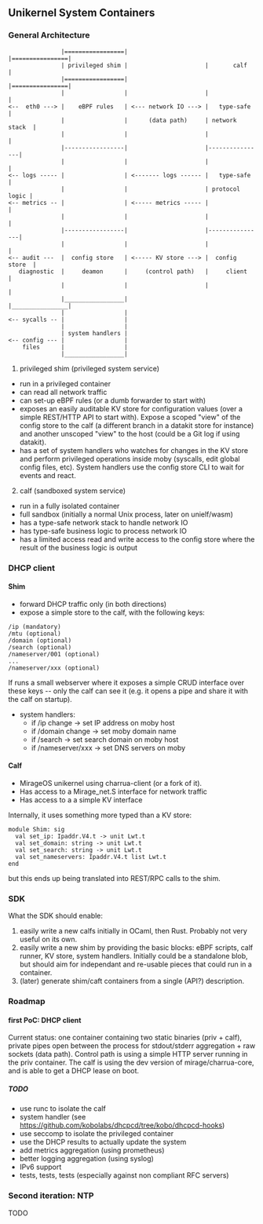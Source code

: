 ## Unikernel System Containers

### General Architecture

```
               |=================|                      |================|
               | privileged shim |                      |       calf     |
               |=================|                      |================|
               |                 |                      |                |
<--  eth0 ---> |    eBPF rules   | <--- network IO ---> |   type-safe    |
               |                 |      (data path)     | network stack  |
               |                 |                      |                |
               |-----------------|                      |----------------|
               |                 |                      |                |
<-- logs ----- |                 | <------- logs ------ |   type-safe    |
               |                 |                      | protocol logic |
<-- metrics -- |                 | <----- metrics ----- |                |
               |                 |                      |                |
               |-----------------|                      |----------------|
               |                 |                      |                |
<-- audit ---  |  config store   | <----- KV store ---> |  config store  |
   diagnostic  |     deamon      |     (control path)   |     client     |
               |                 |                      |                |
               |_________________|                      |________________|
               |                 |
<-- sycalls -- |                 |
               |                 |
               | system handlers |
<-- config --- |                 |
    files      |                 |
               |_________________|
```

1. privileged shim (privileged system service)
  - run in a privileged container
  - can read all network traffic
  - can set-up eBPF rules (or a dumb forwarder to start with)
  - exposes an easily auditable KV store for configuration values
    (over a simple REST/HTTP API to start with).
    Expose a scoped "view" of the config store to the
    calf (a different branch in a datakit store for instance) and another
    unscoped "view" to the host (could be a Git log if using datakit).
  - has a set of system handlers who watches for changes in the KV
    store and perform privileged operations inside moby (syscalls, edit
    global config files, etc). System handlers use the config store CLI
    to wait for events and react.

2. calf (sandboxed system service)
  - run in a fully isolated container
  - full sandbox (initially a normal Unix process, later on unielf/wasm)
  - has a type-safe network stack to handle network IO
  - has type-safe business logic to process network IO
  - has a limited access read and write access to the config store where the
    result of the business logic is output

### DHCP client

#### Shim

- forward DHCP traffic only (in both directions)
- expose a simple store to the calf, with the following keys:

```
/ip (mandatory)
/mtu (optional)
/domain (optional)
/search (optional)
/nameserver/001 (optional)
...
/nameserver/xxx (optional)
```

If runs a small webserver where it exposes a simple CRUD interface
over these keys -- only the calf can see it (e.g. it opens a pipe and
share it with the calf on startup).

- system handlers:
  - if /ip change -> set IP address on moby host
  - if /domain change -> set moby domain name
  - if /search -> set search domain on moby host
  - if /nameserver/xxx -> set DNS servers on moby

#### Calf

- MirageOS unikernel using charrua-client (or a fork of it).
- Has access to a Mirage_net.S interface for network traffic
- Has access to a a simple KV interface

Internally, it uses something more typed than a KV store:

```
module Shim: sig
  val set_ip: Ipaddr.V4.t -> unit Lwt.t
  val set_domain: string -> unit Lwt.t
  val set_search: string -> unit Lwt.t
  val set_nameservers: Ipaddr.V4.t list Lwt.t
end
```

but this ends up being translated into REST/RPC calls to the shim.

### SDK

What the SDK should enable:
1. easily write a new calfs initially in OCaml, then Rust.
   Probably not very useful on its own.
2. easily write a new shim by providing the basic blocks:
   eBPF scripts, calf runner, KV store, system handlers.
   Initially could be a standalone blob, but should aim for
   independant and re-usable pieces that could run in a
   container.
3. (later) generate shim/caft containers from a single (API?)
   description.

### Roadmap

#### first PoC: DHCP client

Current status: one container containing two static binaries (priv + calf),
private pipes open between the process for stdout/stderr aggregation +
raw sockets (data path). Control path is using a simple HTTP server running
in the priv container. The calf is using the dev version of mirage/charrua-core,
and is able to get a DHCP lease on boot.

##### TODO

- use runc to isolate the calf
- system handler (see https://github.com/kobolabs/dhcpcd/tree/kobo/dhcpcd-hooks)
- use seccomp to isolate the privileged container
- use the DHCP results to actually update the system
- add metrics aggregation (using prometheus)
- better logging aggregation (using syslog)
- IPv6 support
- tests, tests, tests (especially against non compliant RFC servers)

### Second iteration: NTP

TODO
